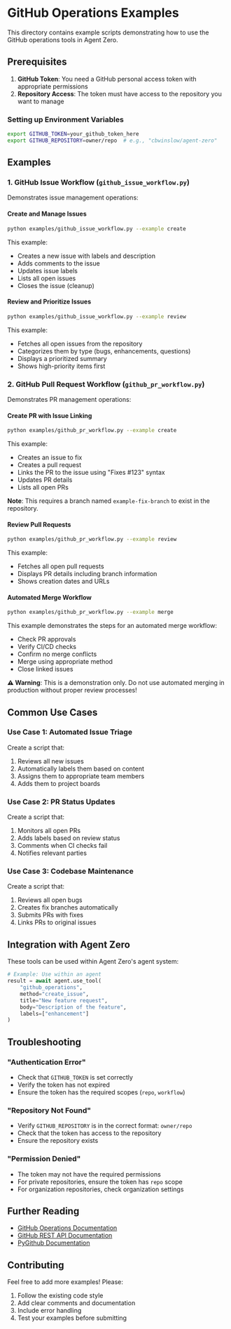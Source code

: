 # GitHub Operations Examples

This directory contains example scripts demonstrating how to use the GitHub operations tools in Agent Zero.

## Prerequisites

1. **GitHub Token**: You need a GitHub personal access token with appropriate permissions
2. **Repository Access**: The token must have access to the repository you want to manage

### Setting up Environment Variables

```bash
export GITHUB_TOKEN=your_github_token_here
export GITHUB_REPOSITORY=owner/repo  # e.g., "cbwinslow/agent-zero"
```

## Examples

### 1. GitHub Issue Workflow (`github_issue_workflow.py`)

Demonstrates issue management operations:

#### Create and Manage Issues

```bash
python examples/github_issue_workflow.py --example create
```

This example:
- Creates a new issue with labels and description
- Adds comments to the issue
- Updates issue labels
- Lists all open issues
- Closes the issue (cleanup)

#### Review and Prioritize Issues

```bash
python examples/github_issue_workflow.py --example review
```

This example:
- Fetches all open issues from the repository
- Categorizes them by type (bugs, enhancements, questions)
- Displays a prioritized summary
- Shows high-priority items first

### 2. GitHub Pull Request Workflow (`github_pr_workflow.py`)

Demonstrates PR management operations:

#### Create PR with Issue Linking

```bash
python examples/github_pr_workflow.py --example create
```

This example:
- Creates an issue to fix
- Creates a pull request
- Links the PR to the issue using "Fixes #123" syntax
- Updates PR details
- Lists all open PRs

**Note**: This requires a branch named `example-fix-branch` to exist in the repository.

#### Review Pull Requests

```bash
python examples/github_pr_workflow.py --example review
```

This example:
- Fetches all open pull requests
- Displays PR details including branch information
- Shows creation dates and URLs

#### Automated Merge Workflow

```bash
python examples/github_pr_workflow.py --example merge
```

This example demonstrates the steps for an automated merge workflow:
- Check PR approvals
- Verify CI/CD checks
- Confirm no merge conflicts
- Merge using appropriate method
- Close linked issues

**⚠️ Warning**: This is a demonstration only. Do not use automated merging in production without proper review processes!

## Common Use Cases

### Use Case 1: Automated Issue Triage

Create a script that:
1. Reviews all new issues
2. Automatically labels them based on content
3. Assigns them to appropriate team members
4. Adds them to project boards

### Use Case 2: PR Status Updates

Create a script that:
1. Monitors all open PRs
2. Adds labels based on review status
3. Comments when CI checks fail
4. Notifies relevant parties

### Use Case 3: Codebase Maintenance

Create a script that:
1. Reviews all open bugs
2. Creates fix branches automatically
3. Submits PRs with fixes
4. Links PRs to original issues

## Integration with Agent Zero

These tools can be used within Agent Zero's agent system:

```python
# Example: Use within an agent
result = await agent.use_tool(
    "github_operations",
    method="create_issue",
    title="New feature request",
    body="Description of the feature",
    labels=["enhancement"]
)
```

## Troubleshooting

### "Authentication Error"
- Check that `GITHUB_TOKEN` is set correctly
- Verify the token has not expired
- Ensure the token has the required scopes (`repo`, `workflow`)

### "Repository Not Found"
- Verify `GITHUB_REPOSITORY` is in the correct format: `owner/repo`
- Check that the token has access to the repository
- Ensure the repository exists

### "Permission Denied"
- The token may not have the required permissions
- For private repositories, ensure the token has `repo` scope
- For organization repositories, check organization settings

## Further Reading

- [GitHub Operations Documentation](../docs/github_operations.md)
- [GitHub REST API Documentation](https://docs.github.com/en/rest)
- [PyGithub Documentation](https://pygithub.readthedocs.io/)

## Contributing

Feel free to add more examples! Please:
1. Follow the existing code style
2. Add clear comments and documentation
3. Include error handling
4. Test your examples before submitting
